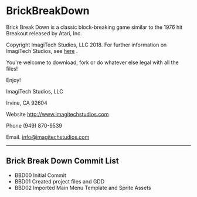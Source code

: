 # BrickBreakDown
Brick Break Down is a classic block-breaking game similar to the 1976 hit Breakout released by Atari, Inc.

Copyright ImagiTech Studios, LLC 2018. 
For further information on ImagiTech Studios, see [here](http://www.imagitechstudios.com/) .


You're welcome to download, fork or do whatever else legal with all the files!


Enjoy!


ImagiTech Studios, LLC

Irvine, CA 92604

Website http://www.imagitechstudios.com

Phone (949) 870-9539

Email. info@imagitechstudios.com

---

## Brick Break Down Commit List

* BBD00 Initial Commit
* BBD01 Created project files and GDD
* BBD02 Imported Main Menu Template and Sprite Assets
